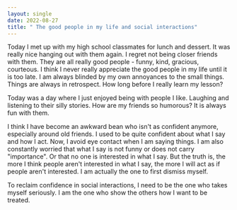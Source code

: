 ```yaml
---
layout: single
date: 2022-08-27
title: " The good people in my life and social interactions"
---
```

Today I met up with my high school classmates for lunch and dessert. It was really nice hanging out with them again. I regret not being closer friends with them. They are all really good people - funny, kind, gracious, courteous. I think I never really appreciate the good people in my life until it is too late. I am always blinded by my own annoyances to the small things. Things are always in retrospect. How long before I really learn my lesson? 

Today was a day where I just enjoyed being with people I like. Laughing and listening to their silly stories. How are my friends so humorous? It is always fun with them. 

I think I have become an awkward bean who isn't as confident anymore, especially around old friends. I used to be quite confident about what I say and how I act. Now, I avoid eye contact when I am saying things. I am also constantly worried that what I say is not funny or does not carry "importance". Or that no one is interested in what I say. But the truth is, the more I think people aren't interested in what I say, the more I will act as if people aren't interested. I am actually the one to first dismiss myself. 

To reclaim confidence in social interactions, I need to be the one who takes myself seriously. I am the one who show the others how I want to be treated. 
